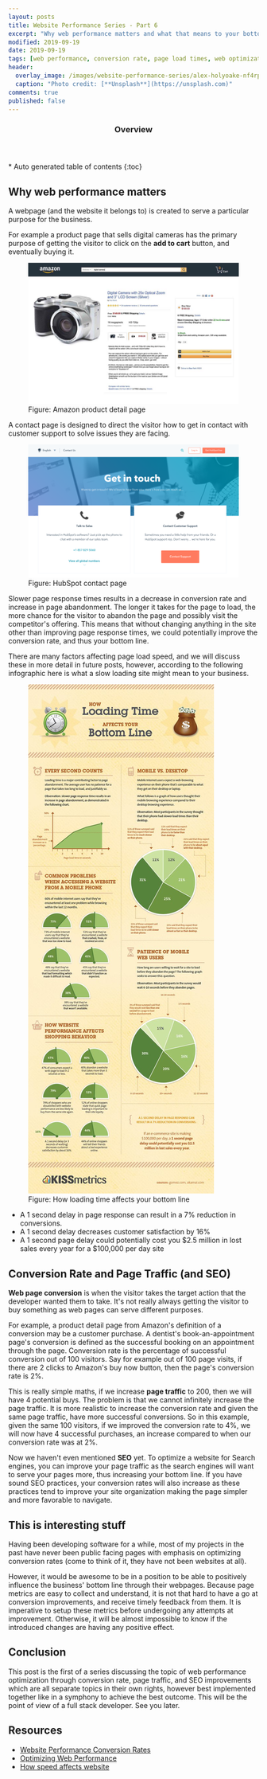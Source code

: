 ```yaml
---
layout: posts
title: Website Performance Series - Part 6
excerpt: "Why web performance matters and what that means to your bottom line"
modified: 2019-09-19
date: 2019-09-19
tags: [web performance, conversion rate, page load times, web optimization, SEO, page traffic]
header: 
  overlay_image: /images/website-performance-series/alex-holyoake-nf4rpvtgbey-unsplash.jpg
  caption: "Photo credit: [**Unsplash**](https://unsplash.com)"
comments: true
published: false
---
```


<section id="table-of-contents" class="toc">
  <header>
    <h3>Overview</h3>
  </header>
  <div id="drawer" markdown="1">
  *  Auto generated table of contents
  {:toc}
  </div>
</section>

## Why web performance matters
A webpage (and the website it belongs to) is created to serve a particular purpose for the business.

For example a product page that sells digital cameras has the primary purpose of getting the visitor to click on the **add to cart** button, and eventually buying it.
<figure>
	<a href="../images/website-performance-series/screen-amazon-product-listing-900x600.jpg"><img src="../images/website-performance-series/screen-amazon-product-listing-900x600.jpg"></a><figcaption>Figure: Amazon product detail page</figcaption>
</figure>
A contact page is designed to direct the visitor how to get in contact with customer support to solve issues they are facing. 
<figure>
	<a href="../images/website-performance-series/sample-contact-us-page.png"><img src="../images/website-performance-series/sample-contact-us-page.png"></a><figcaption>Figure: HubSpot contact page</figcaption>
</figure>

Slower page response times results in a decrease in conversion rate and increase in page abandonment. The longer it takes for the page to load, the more chance for the visitor to abandon the page and possibly visit the competitor's offering. This means that without changing anything in the site other than improving page response times, we could potentially improve the conversion rate, and thus your bottom line. 

There are many factors affecting page load speed, and we will discuss these in more detail in future posts, however, according to the following infographic here is what a slow loading site might mean to your business.

<figure>
	<a href="../images/website-performance-series/loading-time-sml.jpg"><img src="../images/website-performance-series/loading-time-sml.jpg"></a><figcaption>Figure: How loading time affects your bottom line</figcaption>
</figure>

-  A 1 second delay in page response can result in a 7% reduction in conversions.
-  A 1 second delay decreases customer satisfaction by 16%
-  A 1 second page delay could potentially cost you $2.5 million in lost sales every year for a $100,000 per day site

## Conversion Rate and Page Traffic (and SEO)
**Web page conversion** is when the visitor takes the target action that the developer wanted them to take. It's not really always getting the visitor to buy something as web pages can serve different purposes.

For example, a product detail page from Amazon's definition of a conversion may be a customer purchase. A dentist's book-an-appointment page's conversion is defined as the successful booking on an appointment through the page. Conversion rate is the percentage of successful conversion out of 100 visitors. Say for example out of 100 page visits, if there are 2 clicks to Amazon's buy now button, then the page's conversion rate is 2%.

This is really simple maths, if we increase **page traffic** to 200, then we will have 4 potential buys. The problem is that we cannot infinitely increase the page traffic. It is more realistic to increase the conversion rate and given the same page traffic, have more successful conversions. So in this example, given the same 100 visitors, if we improved the conversion rate to 4%, we will now have 4 successful purchases, an increase compared to when our conversion rate was at 2%.

Now we haven't even mentioned **SEO** yet. To optimize a website for Search engines, you can improve your page traffic as the search engines will want to serve your pages more, thus increasing your bottom line. If you have sound SEO practices, your conversion rates will also increase as these practices tend to improve your site organization making the page simpler and more favorable to navigate. 

## This is interesting stuff
Having been developing software for a while, most of my projects in the past have never been public facing pages with emphasis on optimizing conversion rates (come to think of it, they have not been websites at all).

However, it would be awesome to be in a position to be able to positively influence the business' bottom line through their webpages. Because page metrics are easy to collect and understand, it is not that hard to have a go at conversion improvements, and receive timely feedback from them. It is imperative to setup these metrics before undergoing any attempts at improvement. Otherwise, it will be almost impossible to know if the introduced changes are having any positive effect.
  
## Conclusion
This post is the first of a series discussing the topic of web performance optimization through conversion rate, page traffic, and SEO improvements which are all separate topics in their own rights, however best implemented together like in a symphony to achieve the best outcome. This will be the point of view of a full stack developer. See you later. 

## Resources
- [Website Performance Conversion Rates](https://www.cloudflare.com/learning/performance/more/website-performance-conversion-rates/)
- [Optimizing Web Performance](https://speckyboy.com/optimizing-web-performance/)
- [How speed affects website](https://hostingtribunal.com/blog/how-speed-affects-website/)

  

